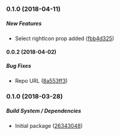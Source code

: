 ### 0.1.0 (2018-04-11)

##### New Features

*  Select rightIcon prop added ([fbb4d325](https://github.com/QratorLabs/mui/commit/fbb4d325ff22c234a3274c3f7212fc1805988794))

#### 0.0.2 (2018-04-02)

##### Bug Fixes

*  Repo URL ([8a553ff3](https://github.com/QratorLabs/mui/commit/8a553ff325f1ab0b99087c6782f4bb6581ad4e2c))

### 0.1.0 (2018-03-28)

##### Build System / Dependencies

*  Initial package ([26343048](https://git.qrator.net/frontend/mui.git/commit/26343048143b32a46563214fd924560ebd73c04e))

